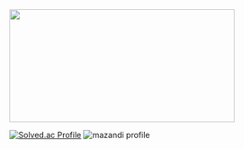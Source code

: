 <a href="https://github.com/devxb/gitanimals">
<img
  src="https://render.gitanimals.org/farms/nakyeongg"
  width="400"
  height="200"
/>
</a>
  
<p>
  
  [![Solved.ac Profile](http://mazassumnida.wtf/api/v2/generate_badge?boj=1mthebest)](https://solved.ac/1mthebest/) 
   ![mazandi profile](http://mazandi.herokuapp.com/api?handle=1mthebest&theme=cold)
</p>
